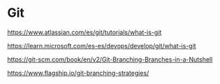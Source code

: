 # Git

https://www.atlassian.com/es/git/tutorials/what-is-git

https://learn.microsoft.com/es-es/devops/develop/git/what-is-git

https://git-scm.com/book/en/v2/Git-Branching-Branches-in-a-Nutshell

https://www.flagship.io/git-branching-strategies/